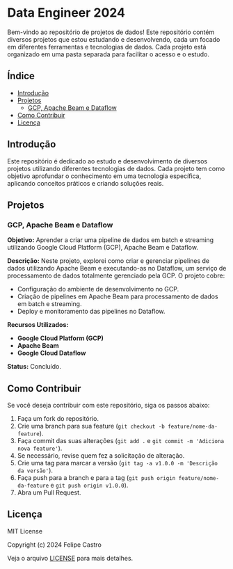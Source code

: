 # Data Engineer 2024

Bem-vindo ao repositório de projetos de dados! Este repositório contém diversos projetos que estou estudando e desenvolvendo, cada um focado em diferentes ferramentas e tecnologias de dados. Cada projeto está organizado em uma pasta separada para facilitar o acesso e o estudo.

## Índice

- [Introdução](#introdução)
- [Projetos](#projetos)
  - [GCP, Apache Beam e Dataflow](#gcp-apache-beam-e-dataflow)
  <!-- Adicione novos projetos aqui -->
- [Como Contribuir](#como-contribuir)
- [Licença](#licença)

## Introdução

Este repositório é dedicado ao estudo e desenvolvimento de diversos projetos utilizando diferentes tecnologias de dados. Cada projeto tem como objetivo aprofundar o conhecimento em uma tecnologia específica, aplicando conceitos práticos e criando soluções reais.

## Projetos

### GCP, Apache Beam e Dataflow

**Objetivo:** Aprender a criar uma pipeline de dados em batch e streaming utilizando Google Cloud Platform (GCP), Apache Beam e Dataflow.

**Descrição:** Neste projeto, explorei como criar e gerenciar pipelines de dados utilizando Apache Beam e executando-as no Dataflow, um serviço de processamento de dados totalmente gerenciado pela GCP. O projeto cobre:

- Configuração do ambiente de desenvolvimento no GCP.
- Criação de pipelines em Apache Beam para processamento de dados em batch e streaming.
- Deploy e monitoramento das pipelines no Dataflow.

**Recursos Utilizados:**
- **Google Cloud Platform (GCP)**
- **Apache Beam**
- **Google Cloud Dataflow**

**Status:** Concluído.

<!-- Template para novos projetos -->
<!-- ### [Nome do Novo Projeto]

**Objetivo:** [Descrição do objetivo do projeto]

**Descrição:** [Breve descrição do projeto e o que ele cobre]

**Recursos Utilizados:**
- **[Recurso 1]**
- **[Recurso 2]**
- **[Recurso 3]**

**Status:** [Status do projeto] -->

## Como Contribuir

Se você deseja contribuir com este repositório, siga os passos abaixo:

1. Faça um fork do repositório.
2. Crie uma branch para sua feature (`git checkout -b feature/nome-da-feature`).
3. Faça commit das suas alterações (`git add .` e `git commit -m 'Adiciona nova feature'`).
4. Se necessário, revise quem fez a solicitação de alteração.
5. Crie uma tag para marcar a versão (`git tag -a v1.0.0 -m 'Descrição da versão'`).
6. Faça push para a branch e para a tag (`git push origin feature/nome-da-feature` e `git push origin v1.0.0`).
7. Abra um Pull Request.

## Licença

MIT License

Copyright (c) 2024 Felipe Castro

Veja o arquivo [LICENSE](LICENSE) para mais detalhes.
